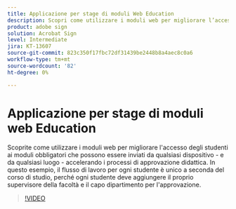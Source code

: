 ```yaml
---
title: Applicazione per stage di moduli Web Education
description: Scopri come utilizzare i moduli web per migliorare l’accesso degli studenti ai moduli richiesti
product: adobe sign
solution: Acrobat Sign
level: Intermediate
jira: KT-13607
source-git-commit: 823c350f17fbc72df31439be2448b8a4aec8c0a6
workflow-type: tm+mt
source-wordcount: '82'
ht-degree: 0%

---
```


# Applicazione per stage di moduli web Education

Scoprite come utilizzare i moduli web per migliorare l&#39;accesso degli studenti ai moduli obbligatori che possono essere inviati da qualsiasi dispositivo - e da qualsiasi luogo - accelerando i processi di approvazione didattica. In questo esempio, il flusso di lavoro per ogni studente è unico a seconda del corso di studio, perché ogni studente deve aggiungere il proprio supervisore della facoltà e il capo dipartimento per l&#39;approvazione.

>[!VIDEO](https://video.tv.adobe.com/v/3421773?quality=12&learn=on&hidetitle=true)
